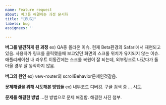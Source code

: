 ```yaml
---
name: Feature request
about: 버그를 해결하는 과정 문서화
title: "[BUG]"
labels: bug
assignees: ''

---
```


**버그를 발견하게 된 과정**
ex) QA중 올라온 이슈. 
현재 Beta환경의 Safari에서 재현되고 있음.
사용자가 링크를 클릭했을때 보고있던 화면의 스크롤 위치가 유지되지 않는 이슈.
애플리케이션 내 라우트 이동간에는 스크롤 복원이 잘 되는데, 외부링크로 나갔다가 돌아올 경우 잘 동작하지 않음.

**버그의 원인**
ex) vew-router의 scrollBehavior문제인것같음.

**문제해결을 위해 시도해본 방법들**
ex) 내부코드 디버깅.
구글 검색 중 ... 시도.

**문제를 해결한 방법**
...한 방법으로 문제 해결함. 
해결한 사진 첨부.
